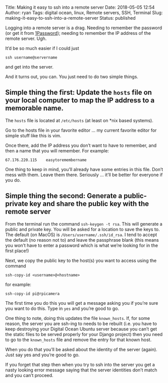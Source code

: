 Title: Making it easy to ssh into a remote server
Date: 2018-05-05 12:54
Author: ryan
Tags: digital ocean, linux, Remote servers, SSH, Terminal
Slug: making-it-easy-to-ssh-into-a-remote-server
Status: published

Logging into a remote server is a drag. Needing to remember the password (or get it from [1Password](https://1password.com)); needing to remember the IP address of the remote server. Ugh.

It’d be so much easier if I could just

    ssh username@servername

and get into the server.

And it turns out, you can. You just need to do two simple things.

## Simple thing the first: Update the `hosts` file on your local computer to map the IP address to a memorable name.

The `hosts` file is located at `/etc/hosts` (at least on \*nix based systems).

Go to the hosts file in your favorite editor … my current favorite editor for simple stuff like this is vim.

Once there, add the IP address you don’t want to have to remember, and then a name that you will remember. For example:

    67.176.220.115    easytoremembername

One thing to keep in mind, you’ll already have some entries in this file. Don’t mess with them. Leave them there. Seriously … it’ll be better for everyone if you do.

## Simple thing the second: Generate a public-private key and share the public key with the remote server

From the terminal run the command `ssh-keygen -t rsa`. This will generate a public and private key. You will be asked for a location to save the keys to. The default (on MacOS) is `/Users/username/.ssh/id_rsa`. I tend to accept the default (no reason not to) and leave the passphrase blank (this means you won’t have to enter a password which is what we’re looking for in the first place!)

Next, we copy the public key to the host(s) you want to access using the command

    ssh-copy-id <username>@<hostname>

for example:

    ssh-copy-id pi@rpicamera

The first time you do this you will get a message asking you if you’re sure you want to do this. Type in `yes` and you’re good to go.

One thing to note, doing this updates the file `known_hosts`. If, for some reason, the server you are ssh-ing to needs to be rebuilt (i.e. you have to keep destroying your Digital Ocean Ubuntu server because you can’t get the static files to be served properly for your Django project) then you need to go to the `known_hosts` file and remove the entry for that known host.

When you do that you’ll be asked about the identity of the server (again). Just say yes and you’re good to go.

If you forget that step then when you try to ssh into the server you get a nasty looking error message saying that the server identities don’t match and you can’t proceed.
